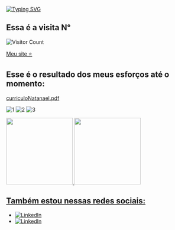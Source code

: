 [![Typing SVG](https://readme-typing-svg.herokuapp.com/?color=fff&size=60&center=true&vCenter=true&width=1000&lines=Bem+vindo+ao+meu+perfil!+:%29)](https://git.io/typing-svg)

## Essa é a visita N°
![Visitor Count](https://profile-counter.glitch.me/NatanCarFF/count.svg)

[Meu site ⭐](https://natancarff.github.io/js-developer-portfolio/)

## Esse é o resultado dos meus esforços até o momento:



[curriculoNatanael.pdf](https://github.com/user-attachments/files/17786722/curriculoNatanael.pdf)

![1](https://github.com/NatanCarFF/NatanCarFF/assets/161735922/2a39f6b6-bc5a-4783-8033-56844823ad34)
![2](https://github.com/NatanCarFF/NatanCarFF/assets/161735922/97d2eefc-5a84-4557-a45e-bf741322b0f4)
![3](https://github.com/NatanCarFF/NatanCarFF/assets/161735922/e5bddc4d-9e9f-4628-a502-b2e227d4367d)



<div>
<a href="https://github.com/NatanCarFF">
<img loading="lazy" height="180em" src="https://github-readme-stats.vercel.app/api/top-langs/?username=NatanCarFF&layout=compact&langs_count=7&theme=dracula"/>
<img loading="lazy" height="180em" src="https://github-readme-stats.vercel.app/api?username=NatanCarFF&show_icons=true&theme=dracula&include_all_commits=true&count_private=true"/>
</div>


## Também estou nessas redes sociais:
- [![LinkedIn](https://img.shields.io/badge/LinkedIn-fff?style=for-the-badge&logo=linkedin&logoColor=0E76A8)](https://www.linkedin.com/in/🛡-natanael-carvalho-082380201/)
- [![LinkedIn](https://img.shields.io/badge/instagram-fff?style=for-the-badge&logo=instagram&logoColor=0E76A8)](https://instagram.com/NatanCarFF)
